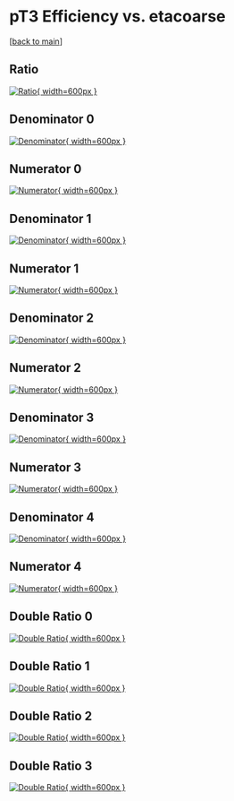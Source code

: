 # pT3 Efficiency vs. etacoarse

[[back to main](./)]



## Ratio

[![Ratio](../mtv/var/pT3_vtr_0_1_eff_etacoarse.png){ width=600px }](../mtv/var/pT3_vtr_0_1_eff_etacoarse.pdf)

## Denominator 0

[![Denominator](../mtv/den/pT3_vtr_0_1_eff_etacoarse_den0.png){ width=600px }](../mtv/den/pT3_vtr_0_1_eff_etacoarse_den0.pdf)

## Numerator 0

[![Numerator](../mtv/num/pT3_vtr_0_1_eff_etacoarse_num0.png){ width=600px }](../mtv/num/pT3_vtr_0_1_eff_etacoarse_num0.pdf)

## Denominator 1

[![Denominator](../mtv/den/pT3_vtr_0_1_eff_etacoarse_den1.png){ width=600px }](../mtv/den/pT3_vtr_0_1_eff_etacoarse_den1.pdf)

## Numerator 1

[![Numerator](../mtv/num/pT3_vtr_0_1_eff_etacoarse_num1.png){ width=600px }](../mtv/num/pT3_vtr_0_1_eff_etacoarse_num1.pdf)

## Denominator 2

[![Denominator](../mtv/den/pT3_vtr_0_1_eff_etacoarse_den2.png){ width=600px }](../mtv/den/pT3_vtr_0_1_eff_etacoarse_den2.pdf)

## Numerator 2

[![Numerator](../mtv/num/pT3_vtr_0_1_eff_etacoarse_num2.png){ width=600px }](../mtv/num/pT3_vtr_0_1_eff_etacoarse_num2.pdf)

## Denominator 3

[![Denominator](../mtv/den/pT3_vtr_0_1_eff_etacoarse_den3.png){ width=600px }](../mtv/den/pT3_vtr_0_1_eff_etacoarse_den3.pdf)

## Numerator 3

[![Numerator](../mtv/num/pT3_vtr_0_1_eff_etacoarse_num3.png){ width=600px }](../mtv/num/pT3_vtr_0_1_eff_etacoarse_num3.pdf)

## Denominator 4

[![Denominator](../mtv/den/pT3_vtr_0_1_eff_etacoarse_den4.png){ width=600px }](../mtv/den/pT3_vtr_0_1_eff_etacoarse_den4.pdf)

## Numerator 4

[![Numerator](../mtv/num/pT3_vtr_0_1_eff_etacoarse_num4.png){ width=600px }](../mtv/num/pT3_vtr_0_1_eff_etacoarse_num4.pdf)

## Double Ratio 0

[![Double Ratio](../mtv/ratio/pT3_vtr_0_1_eff_etacoarse_ratio0.png){ width=600px }](../mtv/ratio/pT3_vtr_0_1_eff_etacoarse_ratio0.pdf)

## Double Ratio 1

[![Double Ratio](../mtv/ratio/pT3_vtr_0_1_eff_etacoarse_ratio1.png){ width=600px }](../mtv/ratio/pT3_vtr_0_1_eff_etacoarse_ratio1.pdf)

## Double Ratio 2

[![Double Ratio](../mtv/ratio/pT3_vtr_0_1_eff_etacoarse_ratio2.png){ width=600px }](../mtv/ratio/pT3_vtr_0_1_eff_etacoarse_ratio2.pdf)

## Double Ratio 3

[![Double Ratio](../mtv/ratio/pT3_vtr_0_1_eff_etacoarse_ratio3.png){ width=600px }](../mtv/ratio/pT3_vtr_0_1_eff_etacoarse_ratio3.pdf)

